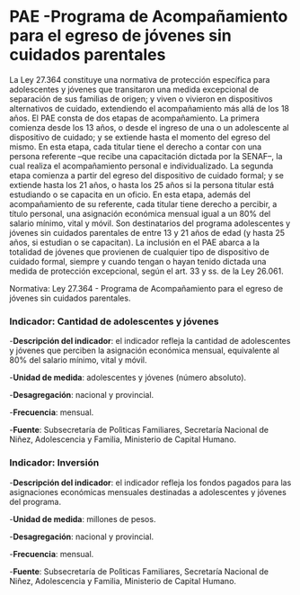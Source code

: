 # PAE -Programa de Acompañamiento para el egreso de jóvenes sin cuidados parentales 

La Ley 27.364 constituye una normativa de protección específica para adolescentes y jóvenes que transitaron una medida excepcional de separación de sus familias de origen; y viven o vivieron en dispositivos alternativos de cuidado, extendiendo el acompañamiento más allá de los 18 años. El PAE consta de dos etapas de acompañamiento. La primera comienza desde los 13 años, o desde el ingreso de una o un adolescente al dispositivo de cuidado; y se extiende hasta el momento del egreso del mismo. En esta etapa, cada titular tiene el derecho a contar con una persona referente –que recibe una capacitación dictada por la SENAF–, la cual realiza el acompañamiento personal e individualizado. La segunda etapa comienza a partir del egreso del dispositivo de cuidado formal; y se extiende hasta los 21 años, o hasta los 25 años si la persona titular está estudiando o se capacita en un oficio. En esta etapa, además del acompañamiento de su referente, cada titular tiene derecho a percibir, a título personal, una asignación económica mensual igual a un 80% del salario mínimo, vital y móvil. Son destinatarios del programa adolescentes y jóvenes sin cuidados parentales de entre 13 y 21 años de edad (y hasta 25 años, si estudian o se capacitan).  La inclusión en el PAE abarca a la totalidad de jóvenes que provienen de cualquier tipo de dispositivo de cuidado formal, siempre y cuando tengan o hayan tenido dictada una medida de protección excepcional, según el art. 33 y ss. de la Ley 26.061.

Normativa: Ley 27.364 - Programa de Acompañamiento para el egreso de jóvenes sin cuidados parentales.

### Indicador: Cantidad de adolescentes y jóvenes 

-**Descripción del indicador**: el indicador refleja la cantidad de adolescentes y jóvenes que perciben la asignación económica mensual, equivalente al 80% del salario mínimo, vital y móvil.

-**Unidad de medida**: adolescentes y jóvenes (número absoluto).

-**Desagregación**: nacional y provincial. 

-**Frecuencia**: mensual.

-**Fuente**: Subsecretaría de Polìticas Familiares, Secretaría Nacional de Niñez, Adolescencia y Familia, Ministerio de Capital Humano.


### Indicador: Inversión

-**Descripción del indicador**: el indicador refleja los fondos pagados para las asignaciones económicas mensuales destinadas a adolescentes y jóvenes del programa.

-**Unidad de medida**: millones de pesos.

-**Desagregación**: nacional y provincial. 

-**Frecuencia**: mensual.

-**Fuente**: Subsecretaría de Polìticas Familiares, Secretaría Nacional de Niñez, Adolescencia y Familia, Ministerio de Capital Humano.
